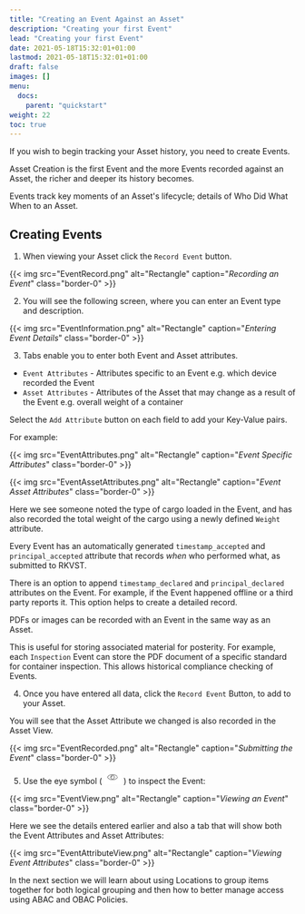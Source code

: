```yaml
---
title: "Creating an Event Against an Asset"
description: "Creating your first Event"
lead: "Creating your first Event"
date: 2021-05-18T15:32:01+01:00
lastmod: 2021-05-18T15:32:01+01:00
draft: false
images: []
menu:
  docs:
    parent: "quickstart"
weight: 22
toc: true
---
```


If you wish to begin tracking your Asset history, you need to create Events.

Asset Creation is the first Event and the more Events recorded against an Asset, the richer and deeper its history becomes.

Events track key moments of an Asset's lifecycle; details of Who Did What When to an Asset.

## Creating Events

1. When viewing your Asset click the `Record Event` button.

{{< img src="EventRecord.png" alt="Rectangle" caption="<em>Recording an Event</em>" class="border-0" >}}

2. You will see the following screen, where you can enter an Event type and description.

{{< img src="EventInformation.png" alt="Rectangle" caption="<em>Entering Event Details</em>" class="border-0" >}}

3. Tabs enable you to enter both Event and Asset attributes.

* `Event Attributes` - Attributes specific to an Event e.g. which device recorded the Event
* `Asset Attributes` - Attributes of the Asset that may change as a result of the Event e.g. overall weight of a container

Select the `Add Attribute` button on each field to add your Key-Value pairs.

For example:

{{< img src="EventAttributes.png" alt="Rectangle" caption="<em>Event Specific Attributes</em>" class="border-0" >}}

{{< img src="EventAssetAttributes.png" alt="Rectangle" caption="<em>Event Asset Attributes</em>" class="border-0" >}}

Here we see someone noted the type of cargo loaded in the Event, and has also recorded the total weight of the cargo using a newly defined `Weight` attribute.

Every Event has an automatically generated `timestamp_accepted` and `principal_accepted` attribute that records _when_ who performed what, as submitted to RKVST.

There is an option to append `timestamp_declared` and `principal_declared` attributes on the Event. For example, if the Event happened offline or a third party reports it. This option helps to create a detailed record.

PDFs or images can be recorded with an Event in the same way as an Asset. 

This is useful for storing associated material for posterity. For example, each `Inspection` Event can store the PDF document of a specific standard for container inspection. This allows historical compliance checking of Events.

4. Once you have entered all data, click the `Record Event` Button, to add to your Asset.

You will see that the Asset Attribute we changed is also recorded in the Asset View.

{{< img src="EventRecorded.png" alt="Rectangle" caption="<em>Submitting the Event</em>" class="border-0" >}}

5. Use the eye symbol ( ![](EyeSymbol.png) ) to inspect the Event:

{{< img src="EventView.png" alt="Rectangle" caption="<em>Viewing an Event</em>" class="border-0" >}}

Here we see the details entered earlier and also a tab that will show both the Event Attributes and Asset Attributes:

{{< img src="EventAttributeView.png" alt="Rectangle" caption="<em>Viewing Event Attributes</em>" class="border-0" >}}

In the next section we will learn about using Locations to group items together for both logical grouping and then how to better manage access using ABAC and OBAC Policies.

